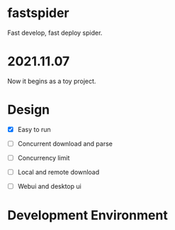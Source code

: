 # fastspider
Fast develop, fast deploy spider.


# 2021.11.07 
Now it begins as a toy project.

# Design
- [x] Easy to run
- [ ] Concurrent download and parse
- [ ] Concurrency limit
- [ ] Local and remote download
- [ ] Webui and desktop ui


# Development Environment
